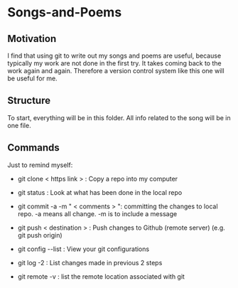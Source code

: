 # Songs-and-Poems

## Motivation
I find that using git to write out my songs and poems are useful, because typically my work are not done in the first try. It takes coming back to the work again and again. Therefore a version control system like this one will be useful for me. 

## Structure
To start, everything will be in this folder. All info related to the song will be in one file.

## Commands
Just to remind myself:
- git clone < https link > : Copy a repo into my computer
- git status : Look at what has been done in the local repo
- git commit -a -m " < comments > ": committing the changes to local repo. -a means all change. -m is to include a message
- git push < destination > : Push changes to Github (remote server) (e.g. git push origin)

- git config --list : View your git configurations
- git log -2 : List changes made in previous 2 steps
- git remote -v : list the remote location associated with git
